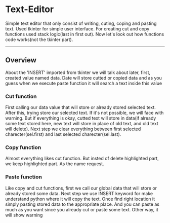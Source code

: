 # Text-Editor


Simple text editor that only consist of writing, cuting, coping and pasting text. Used tkinter for simple user interface. For creating cut and copy functions used stack logic(last in first out). Now let's look out how functions code works(not the tkinter part).
<hr>

## Overview
About the 'INSERT' imported from tkinter we will talk about later, first, created value named data. Date will store cutted or copied data and as you guess when we execute paste function it will search a text inside this value


### Cut function
First calling our data value that will store or already stored selected text. After this, trying store our selected text. If it's not possible, we will face with warning. But if everything is okay, cutted text will store in data(if already some text stored here, new text will store in place of old text, and old text will delete). Next step we clear everything between first selected charecter(sel.first) and last selected charecter(sel.last).

### Copy function
Almost everything likes cut function. But insted of delete highlighted part, we keep highlighted part. As the name request.

### Paste function
Like copy and cut functions, first we call our global data that will store or already stored some data. Next step we use INSERT keyword for make understand python where it will copy the text. Once find right location it simply pasting stored data to the appropriate place. And you can paste as much as you want since you already cut or paste some text. Other way, it will show warning
